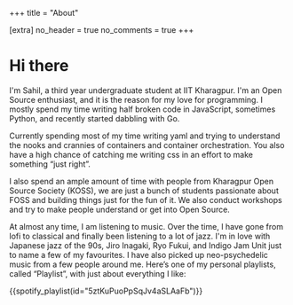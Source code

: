 +++
title = "About"

[extra]
no_header = true
no_comments = true
+++

# Hi there

I'm Sahil, a third year undergraduate student at IIT Kharagpur. I'm an Open Source enthusiast, and it is the reason for my love for programming. I mostly spend my time writing half broken code in JavaScript, sometimes Python, and recently started dabbling with Go. 

Currently spending most of my time writing yaml and trying to understand the nooks and crannies of containers and container orchestration. You also have a high chance of catching me writing css in an effort to make something “just right”. 

I also spend an ample amount of time with people from Kharagpur Open Source Society (KOSS), we are just a bunch of students passionate about FOSS and building things just for the fun  of it. We also conduct workshops and try to make people understand or get into Open Source. 

At almost any time, I am listening to music. Over the time, I have gone from lofi to classical and finally been listening to a lot of jazz. I'm in love with Japanese jazz of the 90s, Jiro Inagaki, Ryo Fukui, and Indigo Jam Unit just to name a few of my favourites. I have also picked up neo-psychedelic music from a few people around me. Here’s one of my personal playlists, called “Playlist”, with just about everything I like:

{{spotify_playlist(id="5ztKuPuoPpSqJv4aSLAaFb")}}
